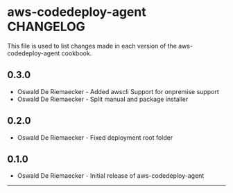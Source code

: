 aws-codedeploy-agent CHANGELOG
====================

This file is used to list changes made in each version of the aws-codedeploy-agent cookbook.

0.3.0
-----
- Oswald De Riemaecker - Added awscli Support for onpremise support 
- Oswald De Riemaecker - Split manual and package installer 

0.2.0
-----
- Oswald De Riemaecker - Fixed deployment root folder 

0.1.0
-----
- Oswald De Riemaecker - Initial release of aws-codedeploy-agent

- - -

